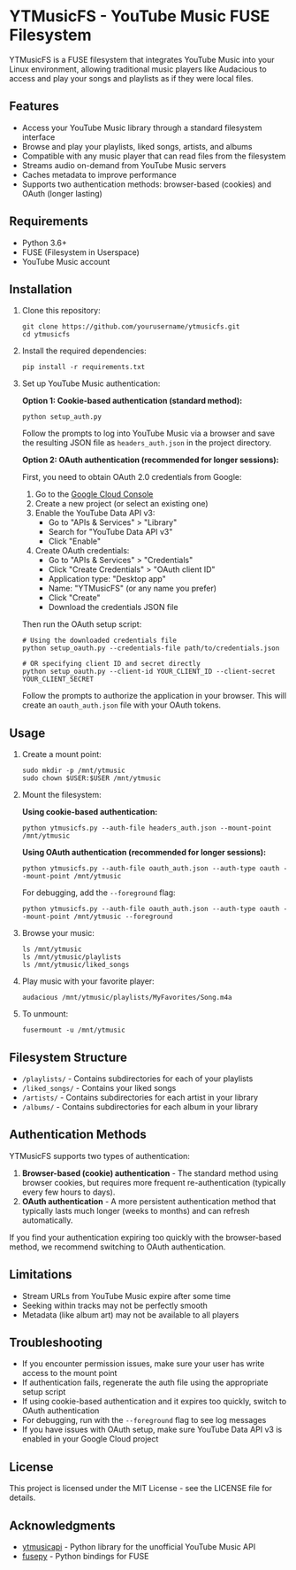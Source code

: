 # YTMusicFS - YouTube Music FUSE Filesystem

YTMusicFS is a FUSE filesystem that integrates YouTube Music into your Linux environment, allowing traditional music players like Audacious to access and play your songs and playlists as if they were local files.

## Features

- Access your YouTube Music library through a standard filesystem interface
- Browse and play your playlists, liked songs, artists, and albums
- Compatible with any music player that can read files from the filesystem
- Streams audio on-demand from YouTube Music servers
- Caches metadata to improve performance
- Supports two authentication methods: browser-based (cookies) and OAuth (longer lasting)

## Requirements

- Python 3.6+
- FUSE (Filesystem in Userspace)
- YouTube Music account

## Installation

1. Clone this repository:

   ```
   git clone https://github.com/yourusername/ytmusicfs.git
   cd ytmusicfs
   ```

2. Install the required dependencies:

   ```
   pip install -r requirements.txt
   ```

3. Set up YouTube Music authentication:

   **Option 1: Cookie-based authentication (standard method):**

   ```
   python setup_auth.py
   ```

   Follow the prompts to log into YouTube Music via a browser and save the resulting JSON file as `headers_auth.json` in the project directory.

   **Option 2: OAuth authentication (recommended for longer sessions):**

   First, you need to obtain OAuth 2.0 credentials from Google:

   1. Go to the [Google Cloud Console](https://console.cloud.google.com/)
   2. Create a new project (or select an existing one)
   3. Enable the YouTube Data API v3:
      - Go to "APIs & Services" > "Library"
      - Search for "YouTube Data API v3"
      - Click "Enable"
   4. Create OAuth credentials:
      - Go to "APIs & Services" > "Credentials"
      - Click "Create Credentials" > "OAuth client ID"
      - Application type: "Desktop app"
      - Name: "YTMusicFS" (or any name you prefer)
      - Click "Create"
      - Download the credentials JSON file

   Then run the OAuth setup script:

   ```
   # Using the downloaded credentials file
   python setup_oauth.py --credentials-file path/to/credentials.json

   # OR specifying client ID and secret directly
   python setup_oauth.py --client-id YOUR_CLIENT_ID --client-secret YOUR_CLIENT_SECRET
   ```

   Follow the prompts to authorize the application in your browser. This will create an `oauth_auth.json` file with your OAuth tokens.

## Usage

1. Create a mount point:

   ```
   sudo mkdir -p /mnt/ytmusic
   sudo chown $USER:$USER /mnt/ytmusic
   ```

2. Mount the filesystem:

   **Using cookie-based authentication:**

   ```
   python ytmusicfs.py --auth-file headers_auth.json --mount-point /mnt/ytmusic
   ```

   **Using OAuth authentication (recommended for longer sessions):**

   ```
   python ytmusicfs.py --auth-file oauth_auth.json --auth-type oauth --mount-point /mnt/ytmusic
   ```

   For debugging, add the `--foreground` flag:

   ```
   python ytmusicfs.py --auth-file oauth_auth.json --auth-type oauth --mount-point /mnt/ytmusic --foreground
   ```

3. Browse your music:

   ```
   ls /mnt/ytmusic
   ls /mnt/ytmusic/playlists
   ls /mnt/ytmusic/liked_songs
   ```

4. Play music with your favorite player:

   ```
   audacious /mnt/ytmusic/playlists/MyFavorites/Song.m4a
   ```

5. To unmount:
   ```
   fusermount -u /mnt/ytmusic
   ```

## Filesystem Structure

- `/playlists/` - Contains subdirectories for each of your playlists
- `/liked_songs/` - Contains your liked songs
- `/artists/` - Contains subdirectories for each artist in your library
- `/albums/` - Contains subdirectories for each album in your library

## Authentication Methods

YTMusicFS supports two types of authentication:

1. **Browser-based (cookie) authentication** - The standard method using browser cookies, but requires more frequent re-authentication (typically every few hours to days).
2. **OAuth authentication** - A more persistent authentication method that typically lasts much longer (weeks to months) and can refresh automatically.

If you find your authentication expiring too quickly with the browser-based method, we recommend switching to OAuth authentication.

## Limitations

- Stream URLs from YouTube Music expire after some time
- Seeking within tracks may not be perfectly smooth
- Metadata (like album art) may not be available to all players

## Troubleshooting

- If you encounter permission issues, make sure your user has write access to the mount point
- If authentication fails, regenerate the auth file using the appropriate setup script
- If using cookie-based authentication and it expires too quickly, switch to OAuth authentication
- For debugging, run with the `--foreground` flag to see log messages
- If you have issues with OAuth setup, make sure YouTube Data API v3 is enabled in your Google Cloud project

## License

This project is licensed under the MIT License - see the LICENSE file for details.

## Acknowledgments

- [ytmusicapi](https://github.com/sigma67/ytmusicapi) - Python library for the unofficial YouTube Music API
- [fusepy](https://github.com/fusepy/fusepy) - Python bindings for FUSE
